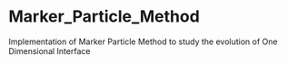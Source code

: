 # Marker_Particle_Method
Implementation of Marker Particle Method to study the evolution of One Dimensional Interface

